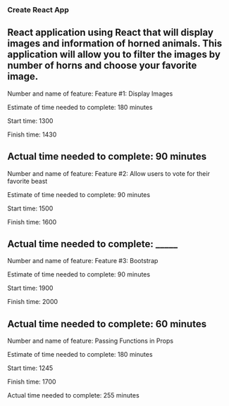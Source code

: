 ### Create React App

React application using React that will display images and information of horned animals. This application will allow you to filter the images by number of horns and choose your favorite image.
---
Number and name of feature: Feature #1: Display Images

Estimate of time needed to complete: 180 minutes

Start time: 1300

Finish time: 1430

Actual time needed to complete: 90 minutes
---
Number and name of feature: Feature #2: Allow users to vote for their favorite beast

Estimate of time needed to complete: 90 minutes

Start time: 1500

Finish time: 1600

Actual time needed to complete: _____
---
Number and name of feature: Feature #3: Bootstrap

Estimate of time needed to complete: 90 minutes

Start time: 1900

Finish time: 2000

Actual time needed to complete: 60 minutes
---
Number and name of feature: Passing Functions in Props

Estimate of time needed to complete: 180 minutes

Start time: 1245

Finish time: 1700

Actual time needed to complete: 255 minutes
